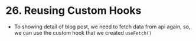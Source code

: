 # 26. Reusing Custom Hooks
- To showing detail of blog post, we need to fetch data from api again, so, we can use the custom hook that we created `useFetch()`